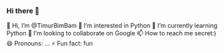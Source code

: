 ### Hi there 👋

<!--
**TimurBimBam/TimurBimBam** is a ✨ _special_ ✨ repository because its `README.md` (this file) appears on your GitHub profile.

Here are some ideas to get you started:

- 🔭 I’m currently working on ...
- 🌱 I’m currently learning ...
- 👯 I’m looking to collaborate on ...
- 🤔 I’m looking for help with ...
- 💬 Ask me about ...
- 📫 How to reach me: ...
- 😄 Pronouns: ...
- ⚡ Fun fact: ...
-->
👋 Hi, I’m @TimurBimBam
👀 I’m interested in Python
🌱 I’m currently learning Python
💞 I’m looking to collaborate on Google
📫 How to reach me secret:)
😄 Pronouns: ...
⚡️ Fun fact: fun
